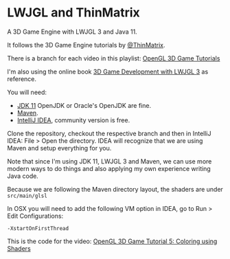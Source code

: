 # LWJGL and ThinMatrix
A 3D Game Engine with LWJGL 3 and Java 11.

It follows the 3D Game Engine tutorials by [@ThinMatrix](https://twitter.com/ThinMatrix).

There is a branch for each video in this playlist: [OpenGL 3D Game Tutorials](https://www.youtube.com/playlist?list=PLRIWtICgwaX0u7Rf9zkZhLoLuZVfUksDP)

I'm also using the online book [3D Game Development with LWJGL 3](https://ahbejarano.gitbook.io/lwjglgamedev/) as reference.

You will need:
* [JDK 11](https://openjdk.java.net/) OpenJDK or Oracle's OpenJDK are fine.  
* [Maven](https://maven.apache.org/).
* [IntelliJ IDEA](https://www.jetbrains.com/idea/), community version is free.

Clone the repository, checkout the respective branch and then in IntelliJ IDEA: File > Open the directory. IDEA will 
recognize that we are using Maven and setup everything for you.

Note that since I'm using JDK 11, LWJGL 3 and Maven, we can use more modern ways to do things and also 
applying my own experience writing Java code.

Because we are following the Maven directory layout, the shaders are under ```src/main/glsl```

In OSX you will need to add the following VM option in IDEA, go to Run > Edit Configurations:
```
-XstartOnFirstThread
```

This is the code for the video: [OpenGL 3D Game Tutorial 5: Coloring using Shaders](https://youtu.be/4w7lNF8dnYw)